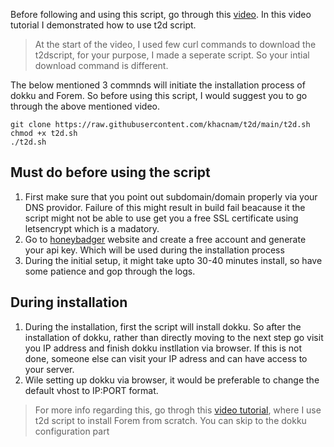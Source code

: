 Before following and using this script, go through this [video](https://www.youtube.com/watch?v=m4jm2ZOA9bg). In this video tutorial I demonstrated how to use t2d script.

> At the start of the video, I used few curl commands to download the t2dscript, for your purpose, I made a seperate script. So your intial download command is different.

The below mentioned 3 commnds will initiate the installation process of dokku and Forem. So before using this script, I would suggest you to go through the above mentioned video.
```
git clone https://raw.githubusercontent.com/khacnam/t2d/main/t2d.sh
chmod +x t2d.sh
./t2d.sh
```


## Must do before using the script

1. First make sure that you point out subdomain/domain properly via your DNS providor. Failure of this might result in build fail beacause it the script might not be able to use get you a free SSL certificate using letsencrypt which is a madatory.
2. Go to [honeybadger](https://www.honeybadger.io/) website and create a free account and generate your api key. Which will be used during the installation process
3. During the initial setup, it might take upto 30-40 minutes install, so have some patience and gop through the logs.

## During installation

1. During the installation, first the script will install dokku. So after the installation of dokku, rather than directly moving to the next step go visit you IP address and finish dokku instllation via browser. If this is not done, someone else can visit your IP adress and can have access to your server.
2. Wile setting up dokku via browser, it would be preferable to change the default vhost to IP:PORT format.

> For more info regarding this, go throgh this [video tutorial](https://www.youtube.com/watch?v=m4jm2ZOA9bg), where I use t2d script to install Forem from scratch. You can skip to the dokku configuration part
